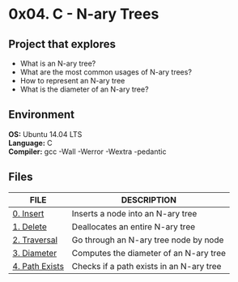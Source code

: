 # 0x04. C - N-ary Trees

## Project that explores
* What is an N-ary tree?  
* What are the most common usages of N-ary trees?  
* How to represent an N-ary tree  
* What is the diameter of an N-ary tree?  

## Environment
<strong>OS:</strong> Ubuntu 14.04 LTS  
<strong>Language:</strong> C  
<strong>Compiler:</strong> gcc -Wall -Werror -Wextra -pedantic  

## Files
FILE | DESCRIPTION
----|----
[0. Insert](./0-nary_tree_insert.c) | Inserts a node into an N-ary tree
[1. Delete](./1-nary_tree_delete.c) | Deallocates an entire N-ary tree
[2. Traversal](./2-nary_tree-traverse.c) | Go through an N-ary tree node by node
[3. Diameter](./3-nary_tree_diameter.c) | Computes the diameter of an N-ary tree
[4. Path Exists](./4-path_exists.c) | Checks if a path exists in an N-ary tree
